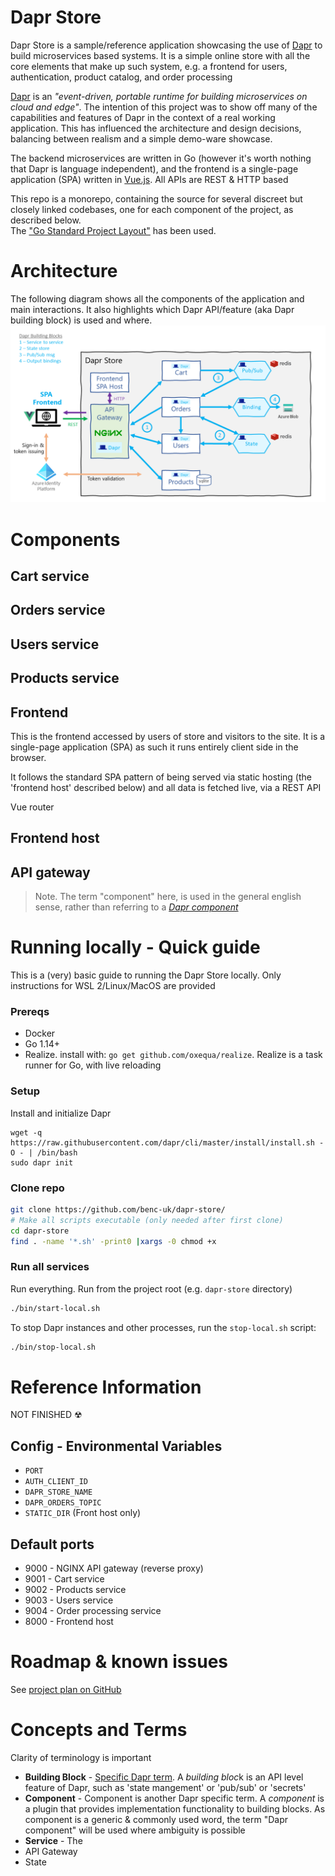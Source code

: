 # Dapr Store
Dapr Store is a sample/reference application showcasing the use of [Dapr](https://dapr.io/) to build microservices based systems. It is a simple online store with all the core elements that make up such system, e.g. a frontend for users, authentication, product catalog, and order processing

[Dapr](https://dapr.io/) is an *"event-driven, portable runtime for building microservices on cloud and edge"*. The intention of this project was to show off many of the capabilities and features of Dapr in the context of a real working application. This has influenced the architecture and design decisions, balancing between realism and a simple demo-ware showcase.

The backend microservices are written in Go (however it's worth nothing that Dapr is language independent), and the frontend is a single-page application (SPA) written in [Vue.js](https://vuejs.org/). All APIs are REST & HTTP based

This repo is a monorepo, containing the source for several discreet but closely linked codebases, one for each component of the project, as described below.  
The ["Go Standard Project Layout"](https://github.com/golang-standards/project-layout) has been used. 


# Architecture
The following diagram shows all the components of the application and main interactions. It also highlights which Dapr API/feature (aka Dapr building block) is used and where.
![architecture diagram](./docs/img/design.png)


# Components

## Cart service
## Orders service
## Users service
## Products service
## Frontend 
This is the frontend accessed by users of store and visitors to the site. It is a single-page application (SPA) as such it runs entirely client side in the browser.

It follows the standard SPA pattern of being served via static hosting (the 'frontend host' described below) and all data is fetched live, via a REST API

Vue router 

## Frontend host
## API gateway

>Note. The term "component" here, is used in the general english sense, rather than referring to a [*Dapr component*](https://github.com/dapr/docs/tree/master/concepts#components) 


# Running locally - Quick guide 
This is a (very) basic guide to running the Dapr Store locally. Only instructions for WSL 2/Linux/MacOS are provided

### Prereqs
- Docker
- Go 1.14+
- Realize. install with: `go get github.com/oxequa/realize`. Realize is a task runner for Go, with live reloading

### Setup
Install and initialize Dapr
```
wget -q https://raw.githubusercontent.com/dapr/cli/master/install/install.sh -O - | /bin/bash
sudo dapr init
```
### Clone repo
```bash
git clone https://github.com/benc-uk/dapr-store/
# Make all scripts executable (only needed after first clone)
cd dapr-store
find . -name '*.sh' -print0 |xargs -0 chmod +x
```

### Run all services
Run everything. Run from the project root (e.g. `dapr-store` directory)
```bash
./bin/start-local.sh
```

To stop Dapr instances and other processes, run the `stop-local.sh` script:
```bash
./bin/stop-local.sh
```


# Reference Information
NOT FINISHED ☢

## Config - Environmental Variables
- `PORT`
- `AUTH_CLIENT_ID`
- `DAPR_STORE_NAME`
- `DAPR_ORDERS_TOPIC`
- `STATIC_DIR` (Front host only)

## Default ports
- 9000 - NGINX API gateway (reverse proxy)
- 9001 - Cart service
- 9002 - Products service
- 9003 - Users service
- 9004 - Order processing service
- 8000 - Frontend host


# Roadmap & known issues
See [project plan on GitHub](https://github.com/benc-uk/dapr-store/projects/1)


# Concepts and Terms
Clarity of terminology is important

- **Building Block** - [Specific Dapr term](https://github.com/dapr/docs/tree/master/concepts#building-blocks). A *building bloc*k is an API level feature of Dapr, such as 'state mangement' or 'pub/sub' or 'secrets'
- **Component** - Component is another Dapr specific term. A *component* is a plugin that provides implementation functionality to building blocks. As component is a generic & commonly used word, the term "Dapr component" will be used where ambiguity is possible
- **Service** - The 
- API Gateway 
- State